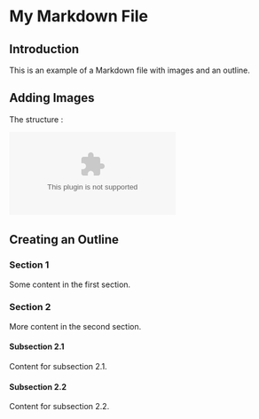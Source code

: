 # My Markdown File

## Introduction

This is an example of a Markdown file with images and an outline.

## Adding Images

The structure :

![ball stick diagram of molecule. 4-ONE,5-IMINE-PYRENE](EtOH+4-ONE_5-IMINE-PYRENE.eps)

## Creating an Outline

### Section 1

Some content in the first section.

### Section 2

More content in the second section.

#### Subsection 2.1

Content for subsection 2.1.

#### Subsection 2.2

Content for subsection 2.2.
